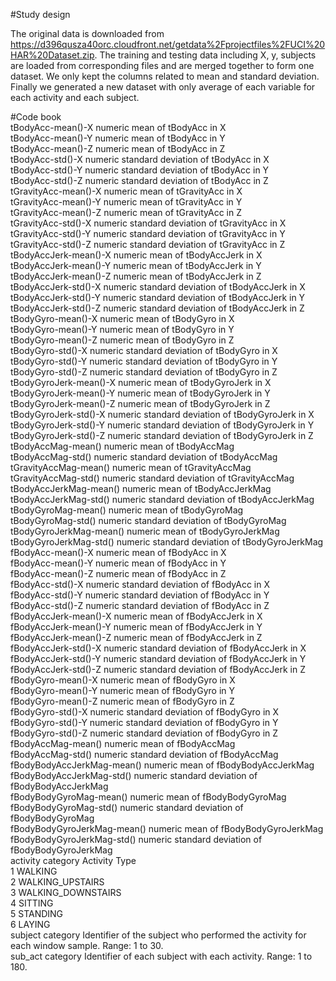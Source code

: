 #Study design  

The original data is downloaded from https://d396qusza40orc.cloudfront.net/getdata%2Fprojectfiles%2FUCI%20HAR%20Dataset.zip. The training and testing data including X, y, subjects are loaded from corresponding files and are merged together to form one dataset. We only kept the columns related to mean and standard deviation. Finally we generated a new dataset with only average of each variable for each activity and each subject.  

#Code book  
tBodyAcc-mean()-X	numeric	mean of tBodyAcc in X  
tBodyAcc-mean()-Y	numeric	mean of tBodyAcc in Y  
tBodyAcc-mean()-Z	numeric	mean of tBodyAcc in Z  
tBodyAcc-std()-X	numeric	standard deviation of tBodyAcc in X  
tBodyAcc-std()-Y	numeric	standard deviation of tBodyAcc in Y  
tBodyAcc-std()-Z	numeric	standard deviation of tBodyAcc in Z  
tGravityAcc-mean()-X	numeric	mean of tGravityAcc in X  
tGravityAcc-mean()-Y	numeric	mean of tGravityAcc in Y  
tGravityAcc-mean()-Z	numeric	mean of tGravityAcc in Z  
tGravityAcc-std()-X	numeric	standard deviation of tGravityAcc in X  
tGravityAcc-std()-Y	numeric	standard deviation of tGravityAcc in Y  
tGravityAcc-std()-Z	numeric	standard deviation of tGravityAcc in Z  
tBodyAccJerk-mean()-X	numeric	mean of tBodyAccJerk in X  
tBodyAccJerk-mean()-Y	numeric	mean of tBodyAccJerk in Y  
tBodyAccJerk-mean()-Z	numeric	mean of tBodyAccJerk in Z  
tBodyAccJerk-std()-X	numeric	standard deviation of tBodyAccJerk in X  
tBodyAccJerk-std()-Y	numeric	standard deviation of tBodyAccJerk in Y  
tBodyAccJerk-std()-Z	numeric	standard deviation of tBodyAccJerk in Z  
tBodyGyro-mean()-X	numeric	mean of tBodyGyro in X  
tBodyGyro-mean()-Y	numeric	mean of tBodyGyro in Y  
tBodyGyro-mean()-Z	numeric	mean of tBodyGyro in Z  
tBodyGyro-std()-X	numeric	standard deviation of tBodyGyro in X  
tBodyGyro-std()-Y	numeric	standard deviation of tBodyGyro in Y  
tBodyGyro-std()-Z	numeric	standard deviation of tBodyGyro in Z  
tBodyGyroJerk-mean()-X	numeric	mean of tBodyGyroJerk in X  
tBodyGyroJerk-mean()-Y	numeric	mean of tBodyGyroJerk in Y  
tBodyGyroJerk-mean()-Z	numeric	mean of tBodyGyroJerk in Z  
tBodyGyroJerk-std()-X	numeric	standard deviation of tBodyGyroJerk in X  
tBodyGyroJerk-std()-Y	numeric	standard deviation of tBodyGyroJerk in Y  
tBodyGyroJerk-std()-Z	numeric	standard deviation of tBodyGyroJerk in Z  
tBodyAccMag-mean()	numeric	mean of tBodyAccMag   
tBodyAccMag-std()	numeric	standard deviation of tBodyAccMag   
tGravityAccMag-mean()	numeric	mean of tGravityAccMag   
tGravityAccMag-std()	numeric	standard deviation of tGravityAccMag   
tBodyAccJerkMag-mean()	numeric	mean of tBodyAccJerkMag   
tBodyAccJerkMag-std()	numeric	standard deviation of tBodyAccJerkMag   
tBodyGyroMag-mean()	numeric	mean of tBodyGyroMag   
tBodyGyroMag-std()	numeric	standard deviation of tBodyGyroMag   
tBodyGyroJerkMag-mean()	numeric	mean of tBodyGyroJerkMag   
tBodyGyroJerkMag-std()	numeric	standard deviation of tBodyGyroJerkMag   
fBodyAcc-mean()-X	numeric	mean of fBodyAcc in X  
fBodyAcc-mean()-Y	numeric	mean of fBodyAcc in Y  
fBodyAcc-mean()-Z	numeric	mean of fBodyAcc in Z  
fBodyAcc-std()-X	numeric	standard deviation of fBodyAcc in X  
fBodyAcc-std()-Y	numeric	standard deviation of fBodyAcc in Y  
fBodyAcc-std()-Z	numeric	standard deviation of fBodyAcc in Z  
fBodyAccJerk-mean()-X	numeric	mean of fBodyAccJerk in X  
fBodyAccJerk-mean()-Y	numeric	mean of fBodyAccJerk in Y  
fBodyAccJerk-mean()-Z	numeric	mean of fBodyAccJerk in Z  
fBodyAccJerk-std()-X	numeric	standard deviation of fBodyAccJerk in X  
fBodyAccJerk-std()-Y	numeric	standard deviation of fBodyAccJerk in Y  
fBodyAccJerk-std()-Z	numeric	standard deviation of fBodyAccJerk in Z  
fBodyGyro-mean()-X	numeric	mean of fBodyGyro in X  
fBodyGyro-mean()-Y	numeric	mean of fBodyGyro in Y  
fBodyGyro-mean()-Z	numeric	mean of fBodyGyro in Z  
fBodyGyro-std()-X	numeric	standard deviation of fBodyGyro in X  
fBodyGyro-std()-Y	numeric	standard deviation of fBodyGyro in Y  
fBodyGyro-std()-Z	numeric	standard deviation of fBodyGyro in Z  
fBodyAccMag-mean()	numeric	mean of fBodyAccMag   
fBodyAccMag-std()	numeric	standard deviation of fBodyAccMag   
fBodyBodyAccJerkMag-mean()	numeric	mean of fBodyBodyAccJerkMag   
fBodyBodyAccJerkMag-std()	numeric	standard deviation of fBodyBodyAccJerkMag   
fBodyBodyGyroMag-mean()	numeric	mean of fBodyBodyGyroMag   
fBodyBodyGyroMag-std()	numeric	standard deviation of fBodyBodyGyroMag   
fBodyBodyGyroJerkMag-mean()	numeric	mean of fBodyBodyGyroJerkMag   
fBodyBodyGyroJerkMag-std()	numeric	standard deviation of fBodyBodyGyroJerkMag   
activity	category	Activity Type  
	1	WALKING  
	2	WALKING_UPSTAIRS  
	3	WALKING_DOWNSTAIRS  
	4	SITTING  
	5	STANDING  
	6	LAYING  
subject	category	Identifier of the subject who performed the activity for each window sample. Range: 1 to 30.  
sub_act	category	Identifier of each subject with each activity. Range: 1 to 180.